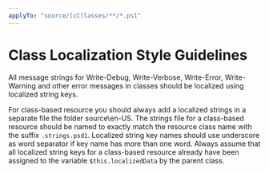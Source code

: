 ```yaml
---
applyTo: "source/[cC]lasses/**/*.ps1"
---
```


# Class Localization Style Guidelines

All message strings for Write-Debug, Write-Verbose, Write-Error, Write-Warning
and other error messages in classes should be localized using localized string keys.

For class-based resource you should always add a localized strings in a
separate file the folder source\en-US. The strings file for a class-based
resource should be named to exactly match the resource class name with the
suffix `.strings.psd1`.
Localized string key names should use underscore as word separator if key
name has more than one word. Always assume that all localized string keys
for a class-based resource already have been assigned to the variable
`$this.localizedData` by the parent class.
